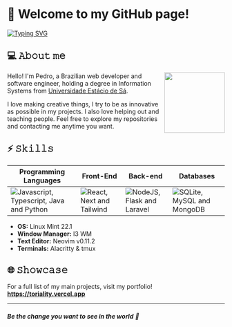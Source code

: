 # 👋 Welcome to my GitHub page!

[![Typing SVG](https://readme-typing-svg.demolab.com?font=Fira+Code&duration=2000&color=00F777&random=false&width=435&lines=Software+Engineer;Web+Developer;a+human+being)](https://git.io/typing-svg)
## 💻 𝙰𝚋𝚘𝚞𝚝 𝚖𝚎

<img align="right" height="140em"  src="https://github-readme-stats.vercel.app/api/top-langs/?username=toriality1&exclude_repo=DYOM&theme=material-palenight&layout=compact">

Hello! I'm Pedro, a Brazilian web developer and software engineer, holding a degree in Information Systems from [Universidade Estácio de Sá](https://estacio.br/).

I love making creative things, I try to be as innovative as possible in my projects. I also love helping out and teaching people. Feel free to explore my repositories and contacting me anytime you want.

## ⚡ 𝚂𝚔𝚒𝚕𝚕𝚜   

<table>
<thead>
  <tr>
    <th>Programming Languages</th>
    <th>Front-End</th>
    <th>Back-end</th>
    <th>Databases</th>
  </tr>
</thead>
<tbody>
  <tr>
    <td>  
      <img src="https://skillicons.dev/icons?i=js,ts,java,python" alt="Javascript, Typescript, Java and Python" />
    </td>
    <td>
      <img src="https://skillicons.dev/icons?i=react,nextjs,tailwind" alt="React, Next and Tailwind" />
    </td>
    <td>
      <img src="https://skillicons.dev/icons?i=nodejs,flask,laravel" alt="NodeJS, Flask and Laravel" />
    </td>
    <td>
      <img src="https://skillicons.dev/icons?i=sqlite,mysql,mongodb" alt="SQLite, MySQL and MongoDB" />
    </td>
  </tr>
</tbody>
</table>

- **OS:** Linux Mint 22.1
- **Window Manager:** I3 WM
- **Text Editor:** Neovim v0.11.2
- **Terminals:** Alacritty & tmux

## 🌐 𝚂𝚑𝚘𝚠𝚌𝚊𝚜𝚎

For a full list of my main projects, visit my portfolio! **https://toriality.vercel.app**

---

###### ***Be the change you want to see in the world*** 💚
